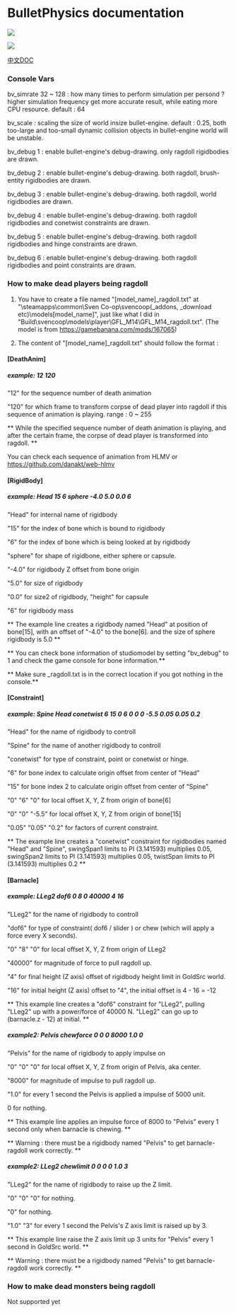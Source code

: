 # BulletPhysics documentation

![](https://github.com/hzqst/MetaHookSv/raw/main/img/6.png)

![](https://github.com/hzqst/MetaHookSv/raw/main/img/7.png)

[中文DOC](BPhysicsDocCN.md)

### Console Vars

bv_simrate 32 ~ 128 : how many times to perform simulation per persond ? higher simulation frequency get more accurate result, while eating more CPU resource. default : 64

bv_scale : scaling the size of world insize bullet-engine. default : 0.25, both too-large and too-small dynamic collision objects in bullet-engine world will be unstable.

bv_debug 1 : enable bullet-engine's debug-drawing. only ragdoll rigidbodies are drawn.

bv_debug 2 : enable bullet-engine's debug-drawing. both ragdoll, brush-entity rigidbodies are drawn.

bv_debug 3 : enable bullet-engine's debug-drawing. both ragdoll, world rigidbodies are drawn.

bv_debug 4 : enable bullet-engine's debug-drawing. both ragdoll rigidbodies and conetwist constraints are drawn.

bv_debug 5 : enable bullet-engine's debug-drawing. both ragdoll rigidbodies and hinge constraints are drawn.

bv_debug 6 : enable bullet-engine's debug-drawing. both ragdoll rigidbodies and point constraints are drawn.

### How to make dead players being ragdoll

1. You have to create a file named "[model_name]_ragdoll.txt" at "\steamapps\common\Sven Co-op\svencoop(_addons, _download etc)\models\[model_name]\", just like what I did in "Build\svencoop\models\player\GFL_M14\GFL_M14_ragdoll.txt". (The model is from https://gamebanana.com/mods/167065)

2. The content of "[model_name]_ragdoll.txt" should follow the format :

#### [DeathAnim]

##### example: 12 120

"12" for the sequence number of death animation 

"120" for which frame to transform corpse of dead player into ragdoll if this sequence of animation is playing. range : 0 ~ 255

** While the specified sequence number of death animation is playing, and after the certain frame, the corpse of dead player is transformed into ragdoll. **

You can check each sequence of animation from HLMV or https://github.com/danakt/web-hlmv

#### [RigidBody]

##### example: Head   15  6  sphere  -4.0   5.0  0.0   6

"Head" for internal name of rigidbody

"15" for the index of bone which is bound to rigidbody

"6" for the index of bone which is being looked at by rigidbody

"sphere" for shape of rigidbone, either sphere or capsule.

"-4.0" for rigidbody Z offset from bone origin

"5.0" for size of rigidbody

"0.0" for size2 of rigidbody, "height" for capsule

"6" for rigidbody mass

** The example line creates a rigidbody named "Head" at position of bone[15], with an offset of "-4.0" to the bone[6]. and the size of sphere rigidbody is 5.0 **

** You can check bone information of studiomodel by setting "bv_debug" to 1 and check the game console for bone information.**

** Make sure _ragdoll.txt is in the correct location if you got nothing in the console.**

#### [Constraint]

##### example: Spine  Head   conetwist 6 15   0 6 0     0  0 -5.5      0.05 0.05 0.2

"Head" for the name of rigidbody to controll

"Spine" for the name of another rigidbody to controll

"conetwist" for type of constraint, point or conetwist or hinge.

"6" for bone index to calculate origin offset from center of "Head"

"15" for bone index 2 to calculate origin offset from center of "Spine"

"0" "6" "0" for local offset X, Y, Z from origin of bone[6]

"0" "0" "-5.5" for local offset X, Y, Z from origin of bone[15]

"0.05" "0.05" "0.2" for factors of current constraint.

** The example line creates a "conetwist" constraint for rigidbodies named "Head" and "Spine", swingSpan1 limits to PI (3.141593) multiplies 0.05, swingSpan2 limits to PI (3.141593) multiplies 0.05, twistSpan limits to PI (3.141593) multiplies 0.2 **

#### [Barnacle]

##### example: LLeg2   dof6     0  8  0     40000    4  16

"LLeg2" for the name of rigidbody to controll

"dof6" for type of constraint( dof6 / slider ) or chew (which will apply a force every X seconds).

"0" "8" "0" for local offset X, Y, Z from origin of LLeg2

"40000" for magnitude of force to pull ragdoll up.

"4" for final height (Z axis) offset of rigidbody height limit in GoldSrc world.

"16" for initial height (Z axis) offset to "4", the initial offset is 4 - 16 = -12

** This example line creates a "dof6" constraint for "LLeg2", pulling "LLeg2" up with a power/force of 40000 N. "LLeg2" can go up to (barnacle.z - 12) at initial. **

##### example2: Pelvis  chewforce     0  0  0     8000     1.0  0

"Pelvis" for the name of rigidbody to apply impulse on

"0" "0" "0" for local offset X, Y, Z from origin of Pelvis, aka center.

"8000" for magnitude of impulse to pull ragdoll up.

"1.0" for every 1 second the Pelvis is applied a impulse of 5000 unit.

0 for nothing.

** This example line applies an impulse force of 8000 to "Pelvis" every 1 second only when barnacle is chewing. **

** Warning : there must be a rigidbody named "Pelvis" to get barnacle-ragdoll work correctly. **

##### example2: LLeg2  chewlimit     0  0  0     0     1.0  3

"LLeg2" for the name of rigidbody to raise up the Z limit.

"0" "0" "0" for nothing.

"0" for nothing.

"1.0"  "3" for every 1 second the Pelvis's Z axis limit is raised up by 3.

** This example line raise the Z axis limit up 3 units for "Pelvis" every 1 second in GoldSrc world. **

** Warning : there must be a rigidbody named "Pelvis" to get barnacle-ragdoll work correctly. **

### How to make dead monsters being ragdoll

Not supported yet
